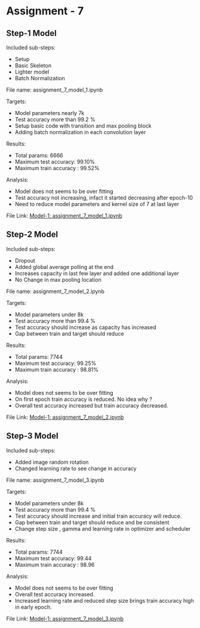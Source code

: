 # Assignment - 7

## Step-1 Model

Included sub-steps:
- Setup
- Basic Skeleton
- Lighter model
- Batch Normalization

File name: assignment_7_model_1.ipynb

Targets:
- Model parameters nearly 7k
- Test accuracy more than 99.2 %
- Setup basic code with transition and max pooling block
- Adding batch normalization in each convolution layer

Results:
- Total params: 6666
- Maximum test accuracy: 99.10%
- Maximum train accuracy : 99.52%

Analysis:
- Model does not seems to be over fitting
- Test accuracy not increasing, infact it started decreasing after epoch-10
- Need to reduce model parameters and kernel size of 7 at last layer

File Link: [Model-1: assignment_7_model_1.ipynb](https://github.com/prithsha/erav2/blob/main/session-7/assignment/assignment_7_model_1.ipynb)  
 
## Step-2 Model

Included sub-steps:
- Dropout
- Added global average polling at the end
- Increases capacity in last few layer and added one additional layer
- No Change in max pooling location

File name: assignment_7_model_2.ipynb

Targets:
- Model parameters under 8k
- Test accuracy more than 99.4 %
- Test accuracy should increase as capacity has increased
- Gap between train and target should reduce

Results:
- Total params: 7744
- Maximum test accuracy: 99.25%
- Maximum train accuracy : 98.81%

Analysis:
- Model does not seems to be over fitting
- On first epoch train accuracy is reduced. No idea why ?
- Overall test accuracy increased but train accuracy decreased.

File Link: [Model-1: assignment_7_model_2.ipynb](https://github.com/prithsha/erav2/blob/main/session-7/assignment/assignment_7_model_2.ipynb) 
 

## Step-3 Model

Included sub-steps:
- Added image random rotation 
- Changed learning rate to see change in accuracy

File name: assignment_7_model_3.ipynb

Targets:
- Model parameters under 8k
- Test accuracy more than 99.4 %
- Test accuracy should increase and initial train accuracy will reduce.
- Gap between train and target should reduce and be consistent
- Change step size , gamma and learning rate in optimizer and scheduler

Results:
- Total params: 7744
- Maximum test accuracy: 99.44
- Maximum train accuracy : 98.96

Analysis:
- Model does not seems to be over fitting
- Overall test accuracy increased.
- Increased learning rate and reduced step size brings train accuracy high in early epoch. 

File Link: [Model-1: assignment_7_model_3.ipynb](https://github.com/prithsha/erav2/blob/main/session-7/assignment/assignment_7_model_3.ipynb) 
 
